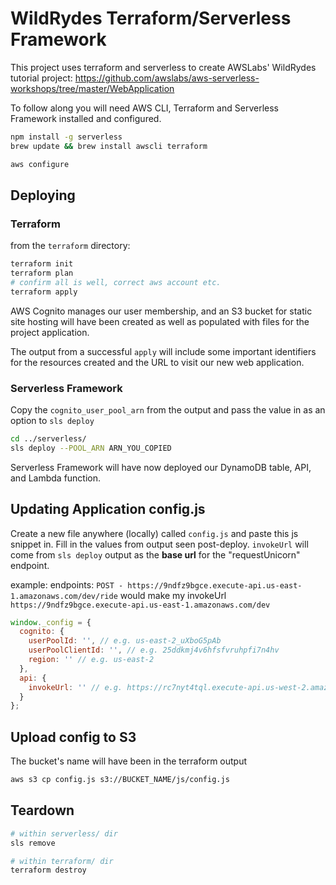 # WildRydes Terraform/Serverless Framework

This project uses terraform and serverless to create AWSLabs' WildRydes tutorial project: https://github.com/awslabs/aws-serverless-workshops/tree/master/WebApplication

To follow along you will need AWS CLI, Terraform and Serverless Framework installed and configured.
```sh
npm install -g serverless
brew update && brew install awscli terraform

aws configure
```

## Deploying

### Terraform

from the `terraform` directory:

```sh
terraform init
terraform plan
# confirm all is well, correct aws account etc.
terraform apply
```

AWS Cognito manages our user membership, and an S3 bucket for static site hosting will have been created as well as populated with files for the project application.

The output from a successful `apply` will include some important identifiers for the resources created and the URL to visit our new web application.

### Serverless Framework

Copy the `cognito_user_pool_arn` from the output and pass the value in as an option to `sls deploy`

```sh
cd ../serverless/
sls deploy --POOL_ARN ARN_YOU_COPIED
```

Serverless Framework will have now deployed our DynamoDB table, API, and Lambda function.

## Updating Application config.js

Create a new file anywhere (locally) called `config.js` and paste this js snippet in. Fill in the values from output seen post-deploy. `invokeUrl` will come from `sls deploy` output as the **base url** for the "requestUnicorn" endpoint.

example:
endpoints:
`POST - https://9ndfz9bgce.execute-api.us-east-1.amazonaws.com/dev/ride` would make my invokeUrl `https://9ndfz9bgce.execute-api.us-east-1.amazonaws.com/dev`

```js
window._config = {
  cognito: {
    userPoolId: '', // e.g. us-east-2_uXboG5pAb
    userPoolClientId: '', // e.g. 25ddkmj4v6hfsfvruhpfi7n4hv
    region: '' // e.g. us-east-2
  },
  api: {
    invokeUrl: '' // e.g. https://rc7nyt4tql.execute-api.us-west-2.amazonaws.com/prod',
  }
};
```

## Upload config to S3

The bucket's name will have been in the terraform output

```sh
aws s3 cp config.js s3://BUCKET_NAME/js/config.js
```

## Teardown

```sh
# within serverless/ dir
sls remove

# within terraform/ dir
terraform destroy
```
